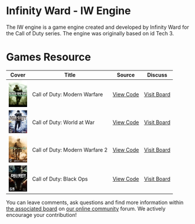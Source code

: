 # Infinity Ward - IW Engine

The IW engine is a game engine created and developed by Infinity Ward for the Call of Duty series. The engine was originally based on id Tech 3.

# Games Resource

| Cover | Title  | Source | Discuss |
| ----- | ------ | ------ | ------- |
| <img src="call-of-duty-4.jpg" alt="Call of Duty 4" title="Call of Duty: Modern Warfare" width="50" /> | Call of Duty: Modern Warfare | [View Code](https://github.com/devious100/base/tree/master/engines/infinity-ward/call-of-duty-4) | [Visit Board](https://devious100.com/forum/base/engines/infinity-ward/call-of-duty-4) |
| <img src="call-of-duty-5.png" alt="Call of Duty 5" title="Call of Duty: World at War" width="50" /> | Call of Duty: World at War | [View Code](https://github.com/devious100/base/tree/master/engines/infinity-ward/call-of-duty-5) | [Visit Board](https://devious100.com/forum/base/engines/infinity-ward/call-of-duty-5) |
| <img src="call-of-duty-6.png" alt="Call of Duty 6" title="Call of Duty: Modern Warfare 2" width="50" /> | Call of Duty: Modern Warfare 2 | [View Code](https://github.com/devious100/base/tree/master/engines/infinity-ward/call-of-duty-6) | [Visit Board](https://devious100.com/forum/base/engines/infinity-ward/call-of-duty-6) |
| <img src="call-of-duty-7.jpg" alt="Call of Duty 7" title="Call of Duty: Black Ops" width="50" /> | Call of Duty: Black Ops | [View Code](https://github.com/devious100/base/tree/master/engines/infinity-ward/call-of-duty-7) | [Visit Board](https://devious100.com/forum/base/engines/infinity-ward/call-of-duty-7) |

You can leave comments, ask questions and find more information within [the associated board](https://devious100.com/forum/base/engines/i-w) on [our online community](https://devious100.com) forum. We actively encourage your contribution!
